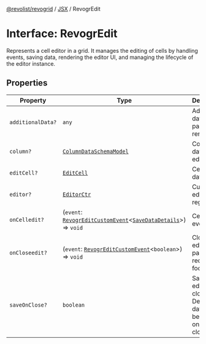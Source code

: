 [@revolist/revogrid](README.md) / [JSX](Namespace.JSX.md) / RevogrEdit

# Interface: RevogrEdit

Represents a cell editor in a grid.
It manages the editing of cells by handling events, saving data, rendering the editor UI,
and managing the lifecycle of the editor instance.

## Properties

| Property | Type | Description | Defined in |
| ------ | ------ | ------ | ------ |
| `additionalData?` | `any` | Additional data to pass to renderer | [src/components.d.ts:1643](https://github.com/revolist/revogrid/blob/1ac09c9216d3d9dcf169b93db55034b60bfdcc8e/src/components.d.ts#L1643) |
| `column?` | [`ColumnDataSchemaModel`](TypeAlias.ColumnDataSchemaModel.md) | Column data for editor. | [src/components.d.ts:1647](https://github.com/revolist/revogrid/blob/1ac09c9216d3d9dcf169b93db55034b60bfdcc8e/src/components.d.ts#L1647) |
| `editCell?` | [`EditCell`](TypeAlias.EditCell.md) | Cell to edit data. | [src/components.d.ts:1651](https://github.com/revolist/revogrid/blob/1ac09c9216d3d9dcf169b93db55034b60bfdcc8e/src/components.d.ts#L1651) |
| `editor?` | [`EditorCtr`](TypeAlias.EditorCtr.md) | Custom editors register | [src/components.d.ts:1655](https://github.com/revolist/revogrid/blob/1ac09c9216d3d9dcf169b93db55034b60bfdcc8e/src/components.d.ts#L1655) |
| `onCelledit?` | (`event`: [`RevogrEditCustomEvent`](Interface.RevogrEditCustomEvent.md)\<[`SaveDataDetails`](TypeAlias.SaveDataDetails.md)\>) => `void` | Cell edit event | [src/components.d.ts:1659](https://github.com/revolist/revogrid/blob/1ac09c9216d3d9dcf169b93db55034b60bfdcc8e/src/components.d.ts#L1659) |
| `onCloseedit?` | (`event`: [`RevogrEditCustomEvent`](Interface.RevogrEditCustomEvent.md)\<`boolean`\>) => `void` | Close editor event pass true if requires focus next | [src/components.d.ts:1663](https://github.com/revolist/revogrid/blob/1ac09c9216d3d9dcf169b93db55034b60bfdcc8e/src/components.d.ts#L1663) |
| `saveOnClose?` | `boolean` | Save on editor close. Defines if data should be saved on editor close. | [src/components.d.ts:1667](https://github.com/revolist/revogrid/blob/1ac09c9216d3d9dcf169b93db55034b60bfdcc8e/src/components.d.ts#L1667) |
